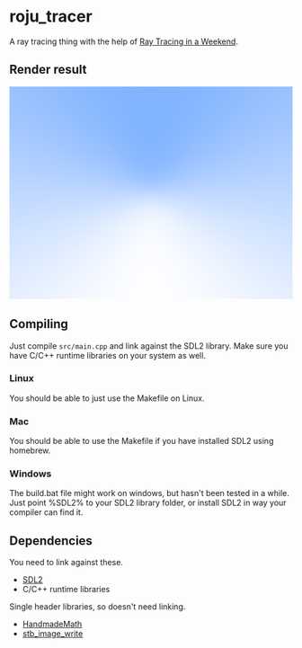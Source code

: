 # roju_tracer
A ray tracing thing with the help of [Ray Tracing in a Weekend](http://www.realtimerendering.com/raytracing/Ray%20Tracing%20in%20a%20Weekend.pdf).

## Render result
![alt text](render.png "Logo Title Text 1")

## Compiling
Just compile `src/main.cpp` and link against the SDL2 library. Make sure you have C/C++ runtime libraries on your system as well.

### Linux
You should be able to just use the Makefile on Linux.

### Mac
You should be able to use the Makefile if you have installed SDL2 using homebrew.

### Windows
The build.bat file might work on windows, but hasn't been tested in a while. Just point %SDL2% to your SDL2 library folder, or install SDL2 in way your compiler can find it.

## Dependencies
You need to link against these.
- [SDL2](http://libsdl.org/)
- C/C++ runtime libraries

Single header libraries, so doesn't need linking.
- [HandmadeMath](https://github.com/HandmadeMath/Handmade-Math)
- [stb_image_write](https://github.com/nothings/stb)